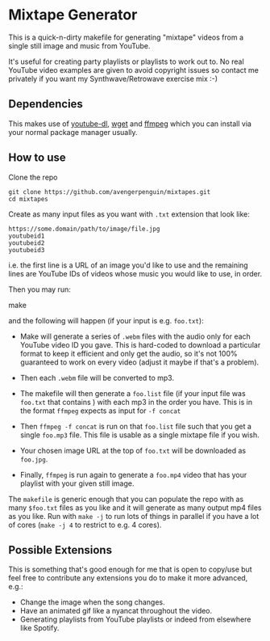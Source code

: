 # Mixtape Generator

This is a quick-n-dirty makefile for generating "mixtape" videos  from a single
still image and music from YouTube.

It's useful for creating party playlists or playlists to work out to. No real
YouTube video examples are given to avoid copyright issues so contact me
privately if you want my Synthwave/Retrowave exercise mix :-)

## Dependencies

This makes use of [youtube-dl](https://youtube-dl.org/),
[wget](https://www.gnu.org/software/wget/) and [ffmpeg](https://www.ffmpeg.org/)
which you can install via your normal package manager usually.

## How to use

Clone the repo

    git clone https://github.com/avengerpenguin/mixtapes.git
    cd mixtapes

Create as many input files as you want with `.txt` extension that look like:

```
https://some.domain/path/to/image/file.jpg
youtubeid1
youtubeid2
youtubeid3
```

i.e. the first line is a URL of an image you'd like to use and  the remaining
lines are YouTube IDs of videos whose music you would like to use, in order.

Then you may run:

   make

and the following will happen (if your input is e.g. `foo.txt`):

* Make will generate a series of `.webm` files with the audio only for each
  YouTube video ID you gave. This is hard-coded to download a particular format
  to keep it efficient and only get the audio, so it's not 100% guaranteed to
  work on every video (adjust it maybe if that's a problem).

* Then each `.webm` file will be converted to mp3.

* The makefile will then generate a `foo.list` file (if your input file was
  `foo.txt` that contains ) with each mp3 in the order you have. This is in
  the format `ffmpeg` expects as input for `-f concat`

* Then `ffmpeg -f concat` is run on that `foo.list` file such that you get a
  single `foo.mp3` file. This file is usable as a single mixtape file if you
  wish.

* Your chosen image URL at the top of `foo.txt` will be downloaded as `foo.jpg`.

* Finally, `ffmpeg` is run again to generate a `foo.mp4` video that has your
  playlist with your given still image.

The `makefile` is generic enough that you can populate the repo with as many
`$foo.txt` files as you like and it will generate as many output mp4 files
as you like. Run with `make -j` to run lots of things in parallel if you have a
lot of cores (`make -j 4` to restrict to e.g. 4 cores).

## Possible Extensions

This is something that's good enough for me that is open to copy/use but feel
free to contribute any extensions you do to make it more advanced, e.g.:

* Change the image when the song changes.
* Have an animated gif like a nyancat throughout the video.
* Generating playlists from YouTube playlists or indeed from elsewhere like
  Spotify.
